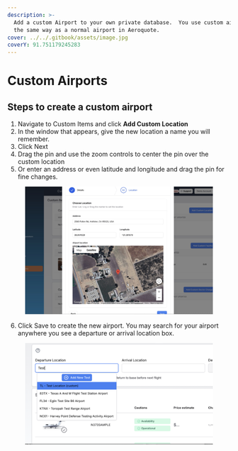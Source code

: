 ```yaml
---
description: >-
  Add a custom Airport to your own private database.  You use custom airports in
  the same way as a normal airport in Aeroquote.
cover: ../../.gitbook/assets/image.jpg
coverY: 91.751179245283
---
```


# Custom Airports

## Steps to create a custom airport

1. Navigate to Custom Items and click **Add Custom Location**
2. In the window that appears, give the new location a name you will remember.
3. Click Next
4. Drag the pin and use the zoom controls to center the pin over the custom location
5. Or enter an address or even latitude and longitude and drag the pin for fine changes.

<figure><img src="../../.gitbook/assets/customlocation.jpg" alt=""><figcaption></figcaption></figure>

6. Click Save to create the new airport.  You may search for your airport anywhere you see a departure or arrival location box.

<figure><img src="../../.gitbook/assets/image.png" alt=""><figcaption></figcaption></figure>
